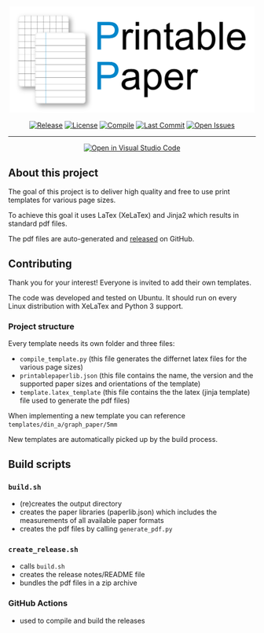 <div align="center">

<img src="https://raw.githubusercontent.com/twihno/PrintablePaper/ecca1f2433aea0c5a79ce1d6ab939e5b2c734267/branding/logo.svg" alt="PrintablePaper" width="500"/>


[![Release](https://img.shields.io/github/v/release/twihno/PrintablePaper)](https://github.com/twihno/PrintablePaper/releases)
[![License](https://img.shields.io/badge/license-MIT-blue.svg?style=flat)](https://github.com/twihno/PrintablePaper/blob/main/LICENSE)
[![Compile](https://github.com/twihno/PrintablePaper/actions/workflows/compile.yml/badge.svg?branch=main)](https://github.com/twihno/PrintablePaper/actions/workflows/compile.yml)
[![Last Commit](https://img.shields.io/github/last-commit/twihno/PrintablePaper)](https://github.com/twihno/PrintablePaper/commits)
[![Open Issues](https://img.shields.io/github/issues-raw/twihno/PrintablePaper)](https://github.com/twihno/PrintablePaper/issues)

---

<div align="center">

[![Open in Visual Studio Code](https://open.vscode.dev/badges/open-in-vscode.svg)](https://open.vscode.dev/twihno/PrintablePaper)

</div>


</div>

## About this project
The goal of this project is to deliver high quality and free to use print templates for various page sizes.

To achieve this goal it uses LaTex (XeLaTex) and Jinja2 which results in standard pdf files.

The pdf files are auto-generated and [released]((https://github.com/twihno/PrintablePaper/releases)) on GitHub.

## Contributing

Thank you for your interest! Everyone is invited to add their own templates.

The code was developed and tested on Ubuntu.
It should run on every Linux distribution with XeLaTex and Python 3 support.

### Project structure

Every template needs its own folder and three files:

- ```compile_template.py``` (this file generates the differnet latex files for the various page sizes)
- ```printablepaperlib.json``` (this file contains the name, the version and the supported paper sizes and orientations of the template)
- ```template.latex_template``` (this file contains the the latex (jinja template) file used to generate the pdf files)

When implementing a new template you can reference ```templates/din_a/graph_paper/5mm```

New templates are automatically picked up by the build process.

## Build scripts

### ```build.sh```
- (re)creates the output directory
- creates the paper libraries (paperlib.json) which includes the measurements of all available paper formats
- creates the pdf files by calling ```generate_pdf.py```

### ```create_release.sh```
- calls ```build.sh```
- creates the release notes/README file
- bundles the pdf files in a zip archive

### GitHub Actions
- used to compile and build the releases
